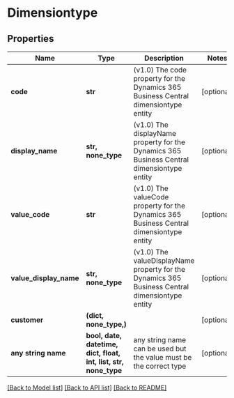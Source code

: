 # Dimensiontype


## Properties
Name | Type | Description | Notes
------------ | ------------- | ------------- | -------------
**code** | **str** | (v1.0) The code property for the Dynamics 365 Business Central dimensiontype entity | [optional] 
**display_name** | **str, none_type** | (v1.0) The displayName property for the Dynamics 365 Business Central dimensiontype entity | [optional] 
**value_code** | **str** | (v1.0) The valueCode property for the Dynamics 365 Business Central dimensiontype entity | [optional] 
**value_display_name** | **str, none_type** | (v1.0) The valueDisplayName property for the Dynamics 365 Business Central dimensiontype entity | [optional] 
**customer** | **(dict, none_type,)** |  | [optional] 
**any string name** | **bool, date, datetime, dict, float, int, list, str, none_type** | any string name can be used but the value must be the correct type | [optional]

[[Back to Model list]](../README.md#documentation-for-models) [[Back to API list]](../README.md#documentation-for-api-endpoints) [[Back to README]](../README.md)



